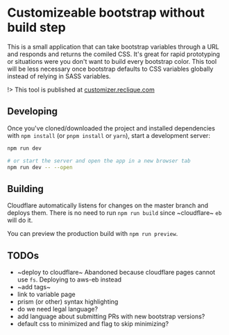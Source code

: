 # Customizeable bootstrap without build step

This is a small application that can take bootstrap variables through a URL and responds and returns the comiled CSS. It's great for rapid prototyping or situations were you don't want to build every bootstrap color. This tool will be less necessary once bootstrap defaults to CSS variables globally instead of relying in SASS variables.

!> This tool is published at [customizer.reclique.com](https://customizer.reclique.com)


## Developing

Once you've cloned/downloaded the project and installed dependencies with `npm install` (or `pnpm install` or `yarn`), start a development server:

```bash
npm run dev

# or start the server and open the app in a new browser tab
npm run dev -- --open
```

## Building

Cloudflare automatically listens for changes on the master branch and deploys them. There is no need to run `npm run build` since ~cloudflare~ `eb` will do it.

You can preview the production build with `npm run preview`.

## TODOs

* ~deploy to cloudflare~ Abandoned because cloudflare pages cannot use `fs`. Deploying to aws-eb instead
* ~add tags~
* link to variable page
* prism (or other) syntax highlighting
* do we need legal language?
* add language about submitting PRs with new bootstrap versions?
* default css to minimized and flag to skip minimizing?